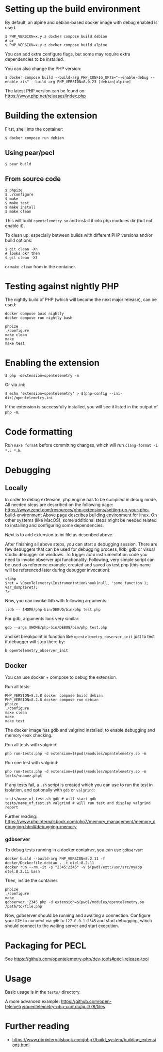 # Setting up the build environment

By default, an alpine and debian-based docker image with debug enabled is used.

```shell
$ PHP_VERSION=x.y.z docker compose build debian
# or
$ PHP_VERSION=x.y.z docker compose build alpine
```

You can add extra configure flags, but some may require extra dependencies to be installed.

You can also change the PHP version:

```shell
$ docker compose build --build-arg PHP_CONFIG_OPTS="--enable-debug --enable-zts" --build-arg PHP_VERSION=8.0.23 [debian|alpine]
```

The latest PHP version can be found on: https://www.php.net/releases/index.php

# Building the extension

First, shell into the container:
```shell
$ docker compose run debian
```

## Using pear/pecl

```shell
$ pear build
```

## From source code
```shell
$ phpize
$ ./configure
$ make
$ make test
$ make install
$ make clean
```

This will build `opentelemetry.so` and install it into php modules dir (but not enable it).

To clean up, especially between builds with different PHP versions and/or build options:

```shell
$ git clean -Xn
# looks ok? then
$ git clean -Xf
```

or `make clean` from in the container.

# Testing against nightly PHP

The nightly build of PHP (which will become the next major release), can be used:

```shell
docker compose buid nightly
docker compose run nightly bash

phpize
./configure
make clean
make
make test
```

# Enabling the extension

```shell
$ php -dextension=opentelemetry -m
```

Or via .ini:
```shell
$ echo 'extension=opentelemetry' > $(php-config --ini-dir)/opentelemetry.ini
```

If the extension is successfully installed, you will see it listed in the output of `php -m`.

# Code formatting
Run `make format` before committing changes, which will run `clang-format -i *.c *.h`.

# Debugging

## Locally

In order to debug extension, php engine has to be compiled in debug mode. All needed steps
are described on the following page: https://www.zend.com/resources/php-extensions/setting-up-your-php-build-environment
Above page describes building environment for linux. On other systems (like MacOS), some additional steps might be
needed related to installing and configuring some dependencies.

Next is to add extension to ini file as described above.

After finishing all above steps, you can start a debugging session. There are few debuggers that
can be used for debugging process, lldb, gdb or visual studio debugger on windows.
To trigger auto instrumentation code you need to invoke observer api functionality.
Following, very simple script can be used as reference example, created and saved as test.php
(this name will be referenced later during debugger invocation):

```shell
<?php
$ret = \OpenTelemetry\Instrumentation\hook(null, 'some_function');
var_dump($ret);
?>
```

Now, you can invoke lldb with following arguments:
```shell
lldb -- $HOME/php-bin/DEBUG/bin/php test.php
```

For gdb, arguments look very similar:
```shell
gdb --args $HOME/php-bin/DEBUG/bin/php test.php
```

and set breakpoint in function like `opentelemetry_observer_init` just to test if debugger will
stop there by:
```shell
b opentelemetry_observer_init
```

## Docker

You can use docker + compose to debug the extension.

Run all tests:
```shell
PHP_VERSION=8.2.8 docker compose build debian
PHP_VERSION=8.2.8 docker compose run debian
phpize
./configure
make clean
make
make test
```

The docker image has gdb and valgrind installed, to enable debugging and memory-leak checking.

Run all tests with valgrind:
```shell
php run-tests.php -d extension=$(pwd)/modules/opentelemetry.so -m
```

Run one test with valgrind:
```shell
php run-tests.php -d extension=$(pwd)/modules/opentelemetry.so -m tests/<name>.phpt
```

If any tests fail, a `.sh` script is created which you can use
to run the test in isolation, and optionally with `gdb` or `valgrind`:

```shell
tests/name_of_test.sh gdb # will start gdb
tests/name_of_test.sh valgrind # will run test and display valgrind report
```

Further reading: https://www.phpinternalsbook.com/php7/memory_management/memory_debugging.html#debugging-memory

### gdbserver

To debug tests running in a docker container, you can use `gdbserver`:

```shell
docker build --build-arg PHP_VERSION=8.2.11 -f docker/Dockerfile.debian . -t otel:8.2.11
docker run --rm -it -p "2345:2345" -v $(pwd)/ext:/usr/src/myapp otel:8.2.11 bash
```

Then, inside the container:

```shell
phpize
./configure
make
gdbserver :2345 php -d extension=$(pwd)/modules/opentelemetry.so /path/to/file.php
```

Now, gdbserver should be running and awaiting a connection. Configure your IDE to connect via
`gdb` to `127.0.0.1:2345` and start debugging, which should connect to the waiting server
and start execution.

# Packaging for PECL

See https://github.com/opentelemetry-php/dev-tools#pecl-release-tool

# Usage

Basic usage is in the `tests/` directory.

A more advanced example: https://github.com/open-telemetry/opentelemetry-php-contrib/pull/78/files

# Further reading

* https://www.phpinternalsbook.com/php7/build_system/building_extensions.html
